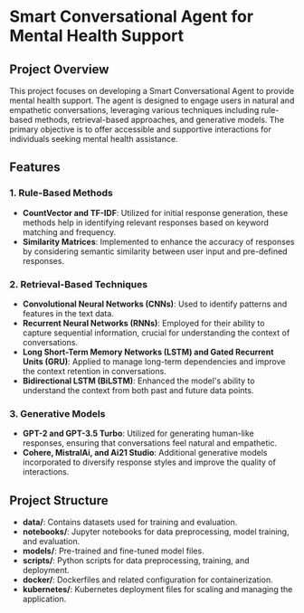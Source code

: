 # Smart Conversational Agent for Mental Health Support

## Project Overview

This project focuses on developing a Smart Conversational Agent to provide mental health support. The agent is designed to engage users in natural and empathetic conversations, leveraging various techniques including rule-based methods, retrieval-based approaches, and generative models. The primary objective is to offer accessible and supportive interactions for individuals seeking mental health assistance.

## Features

### 1. Rule-Based Methods
- **CountVector and TF-IDF**: Utilized for initial response generation, these methods help in identifying relevant responses based on keyword matching and frequency.
- **Similarity Matrices**: Implemented to enhance the accuracy of responses by considering semantic similarity between user input and pre-defined responses.

### 2. Retrieval-Based Techniques
- **Convolutional Neural Networks (CNNs)**: Used to identify patterns and features in the text data.
- **Recurrent Neural Networks (RNNs)**: Employed for their ability to capture sequential information, crucial for understanding the context of conversations.
- **Long Short-Term Memory Networks (LSTM) and Gated Recurrent Units (GRU)**: Applied to manage long-term dependencies and improve the context retention in conversations.
- **Bidirectional LSTM (BiLSTM)**: Enhanced the model's ability to understand the context from both past and future data points.

### 3. Generative Models
- **GPT-2 and GPT-3.5 Turbo**: Utilized for generating human-like responses, ensuring that conversations feel natural and empathetic.
- **Cohere, MistralAi, and Ai21 Studio**: Additional generative models incorporated to diversify response styles and improve the quality of interactions.

## Project Structure

- **data/**: Contains datasets used for training and evaluation.
- **notebooks/**: Jupyter notebooks for data preprocessing, model training, and evaluation.
- **models/**: Pre-trained and fine-tuned model files.
- **scripts/**: Python scripts for data preprocessing, training, and deployment.
- **docker/**: Dockerfiles and related configuration for containerization.
- **kubernetes/**: Kubernetes deployment files for scaling and managing the application.

